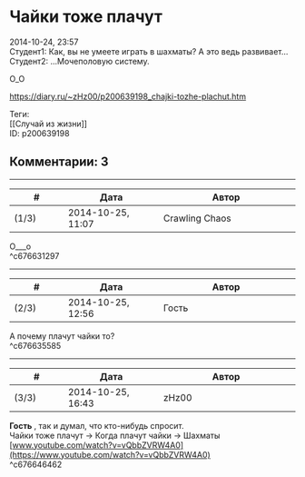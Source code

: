 Чайки тоже плачут
=================

  
2014-10-24, 23:57  
 Студент1: Как, вы не умеете играть в шахматы? А это ведь развивает...   
 Студент2: ...Мочеполовую систему.   
   
 О\_О   
  
<https://diary.ru/~zHz00/p200639198_chajki-tozhe-plachut.htm>  
  
Теги:  
[[Случай из жизни]]  
ID: p200639198  


Комментарии: 3
--------------

  


---



|         #         |              Дата              |                     Автор                     |           ID           |
| --- | --- | --- | --- |
| (1/3) | 2014-10-25, 11:07 | Crawling Chaos | c676631297 |

  
 О\_\_\_о   
 ^c676631297

---



|         #         |              Дата              |                     Автор                     |           ID           |
| --- | --- | --- | --- |
| (2/3) | 2014-10-25, 12:56 | Гость | c676635585 |

  
 А почему плачут чайки то?   
 ^c676635585

---



|         #         |              Дата              |                     Автор                     |           ID           |
| --- | --- | --- | --- |
| (3/3) | 2014-10-25, 16:43 | zHz00 | c676646462 |

  
  **Гость**  , так и думал, что кто-нибудь спросит.   
 Чайки тоже плачут -> Когда плачут чайки -> Шахматы   
  [www.youtube.com/watch?v=vQbbZVRW4A0](https://www.youtube.com/watch?v=vQbbZVRW4A0)    
 ^c676646462